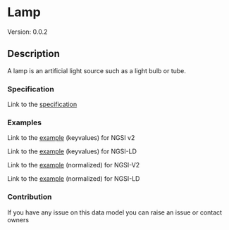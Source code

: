 # Lamp
Version: 0.0.2

## Description 

A lamp is an artificial light source such as a light bulb or tube.
### Specification

Link to the [specification](https://github.com/smart-data-models/incubated/SAREF/s4bldg/Lamp/doc/spec.md)

### Examples

Link to the [example](https://github.com/smart-data-models/incubated/SAREF/s4bldg/Lamp/examples/example.json) (keyvalues) for NGSI v2

Link to the [example](https://github.com/smart-data-models/incubated/SAREF/s4bldg/Lamp/examples/example.jsonld) (keyvalues) for NGSI-LD

Link to the [example](https://github.com/smart-data-models/incubated/SAREF/s4bldg/Lamp/examples/example-normalized.json) (normalized) for NGSI-V2

Link to the [example](https://github.com/smart-data-models/incubated/SAREF/s4bldg/Lamp/examples/example-normalized.jsonld) (normalized) for NGSI-LD
### Contribution

 If you have any issue on this data model you can raise an issue or contact owners
